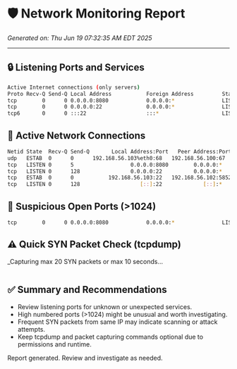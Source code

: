 # 🛡 Network Monitoring Report
_Generated on: Thu Jun 19 07:32:35 AM EDT 2025_

---

## 🔒 Listening Ports and Services
```bash
Active Internet connections (only servers)
Proto Recv-Q Send-Q Local Address           Foreign Address         State       PID/Program name    
tcp        0      0 0.0.0.0:8080            0.0.0.0:*               LISTEN      22562/python3       
tcp        0      0 0.0.0.0:22              0.0.0.0:*               LISTEN      686/sshd: /usr/sbin 
tcp6       0      0 :::22                   :::*                    LISTEN      686/sshd: /usr/sbin 
```

## 🔗 Active Network Connections
```bash
Netid State  Recv-Q Send-Q       Local Address:Port   Peer Address:Port Process                                                                 
udp   ESTAB  0      0      192.168.56.103%eth0:68   192.168.56.100:67    users:(("NetworkManager",pid=578,fd=26))                               
tcp   LISTEN 0      5                  0.0.0.0:8080        0.0.0.0:*     users:(("python3",pid=22562,fd=3))                                     
tcp   LISTEN 0      128                0.0.0.0:22          0.0.0.0:*     users:(("sshd",pid=686,fd=7))                                          
tcp   ESTAB  0      0           192.168.56.103:22   192.168.56.102:58528 users:(("sshd-session",pid=16872,fd=4),("sshd-session",pid=16848,fd=4))
tcp   LISTEN 0      128                   [::]:22             [::]:*     users:(("sshd",pid=686,fd=8))                                          
```

## 🚩 Suspicious Open Ports (>1024)
```bash
tcp        0      0 0.0.0.0:8080            0.0.0.0:*               LISTEN      22562/python3       
```

## ⚠ Quick SYN Packet Check (tcpdump)
_Capturing max 20 SYN packets or max 10 seconds...
```bash
```

## ✅ Summary and Recommendations
- Review listening ports for unknown or unexpected services.
- High numbered ports (>1024) might be unusual and worth investigating.
- Frequent SYN packets from same IP may indicate scanning or attack attempts.
- Keep tcpdump and packet capturing commands optional due to permissions and runtime.

Report generated. Review and investigate as needed.
